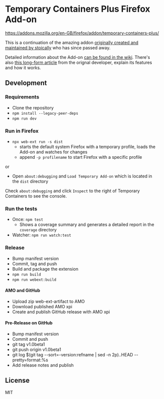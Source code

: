# Temporary Containers Plus Firefox Add-on

https://addons.mozilla.org/en-GB/firefox/addon/temporary-containers-plus/

This is a continuation of the amazing addon [originally created and maintained by stoically](https://github.com/stoically/temporary-containers) who has since passed away.

Detailed information about the Add-on [can be found in the wiki](https://github.com/GodKratos/temporary-containers/wiki). There's also [this long-form article](https://medium.com/@stoically/enhance-your-privacy-in-firefox-with-temporary-containers-33925cd6cd21) from the orignal developer, explain its features and how it works.

## Development

### Requirements

- Clone the repository
- `npm install --legacy-peer-deps`
- `npm run dev`

### Run in Firefox

- `npx web-ext run -s dist`
  - starts the default system Firefox with a temporary profile, loads the Add-on and watches for changes
  - append `-p profilename` to start Firefox with a specific profile

or

- Open `about:debugging` and `Load Temporary Add-on` which is located in the `dist` directory

Check `about:debugging` and click `Inspect` to the right of Temporary Containers to see the console.

### Run the tests

- Once: `npm test`
  - Shows a coverage summary and generates a detailed report in the `coverage` directory
- Watcher: `npm run watch:test`

### Release

- Bump manifest version
- Commit, tag and push
- Build and package the extension
- `npm run build`
- `npm run webext:build`

#### AMO and GitHub

- Upload zip web-ext-artifact to AMO
- Download published AMO xpi
- Create and publish GitHub release with AMO xpi

#### Pre-Release on GitHub

- Bump manifest version
- Commit and push
- git tag v1.0beta1
- git push origin v1.0beta1
- git log \$(git tag --sort=-version:refname | sed -n 2p)..HEAD --pretty=format:%s
- Add release notes and publish

## License

MIT
